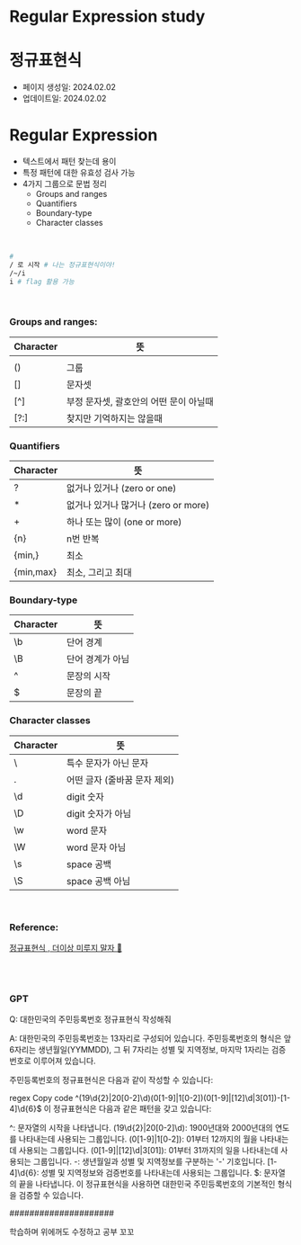 # Regular Expression study

# 정규표현식

- 페이지 생성일: 2024.02.02
- 업데이트일: 2024.02.02

# Regular Expression

- 텍스트에서 패턴 찾는데 용이
- 특정 패턴에 대한 유효성 검사 가능
- 4가지 그룹으로 문법 정리
    - Groups and ranges
    - Quantifiers
    - Boundary-type
    - Character classes

<br>

```bash
#
/ 로 시작 # 나는 정규표현식이야!
/~/i
i # flag 활용 가능
```

<br>

### Groups and ranges:

| Character | 뜻 |
| --- | --- |
| | | 또는 |
| () | 그룹 |
| [] | 문자셋 |
| [^] | 부정 문자셋, 괄호안의 어떤 문이 아닐때 |
| [?:] | 찾지만 기억하지는 않을때 |

### Quantifiers

| Character | 뜻 |
| --- | --- |
| ? | 없거나 있거나 (zero or one) |
| * | 없거나 있거나 많거나 (zero or more) |
| + | 하나 또는 많이 (one or more) |
| {n} | n번 반복 |
| {min,} | 최소 |
| {min,max} | 최소, 그리고 최대 |

### Boundary-type

| Character | 뜻 |
| --- | --- |
| \b | 단어 경계 |
| \B | 단어 경계가 아님 |
| ^ | 문장의 시작 |
| $ | 문장의 끝 |

### Character classes

| Character | 뜻 |
| --- | --- |
| \ | 특수 문자가 아닌 문자 |
| . | 어떤 글자 (줄바꿈 문자 제외) |
| \d | digit 숫자 |
| \D | digit 숫자가 아님 |
| \w | word 문자 |
| \W | word 문자 아님 |
| \s | space 공백 |
| \S | space 공백 아님 |

<br>

### Reference:

[정규표현식 , 더이상 미루지 말자 🤩](https://www.youtube.com/watch?v=t3M6toIflyQ)

<br>
<br>

### GPT 

Q: 대한민국의 주민등록번호 정규표현식 작성해줘

A:
대한민국의 주민등록번호는 13자리로 구성되어 있습니다. 주민등록번호의 형식은 앞 6자리는 생년월일(YYMMDD), 그 뒤 7자리는 성별 및 지역정보, 마지막 1자리는 검증번호로 이루어져 있습니다.

주민등록번호의 정규표현식은 다음과 같이 작성할 수 있습니다:

regex
Copy code
^(19\d{2}|20[0-2]\d)(0[1-9]|1[0-2])(0[1-9]|[12]\d|3[01])-[1-4]\d{6}$
이 정규표현식은 다음과 같은 패턴을 갖고 있습니다:

^: 문자열의 시작을 나타냅니다.
(19\d{2}|20[0-2]\d): 1900년대와 2000년대의 연도를 나타내는데 사용되는 그룹입니다.
(0[1-9]|1[0-2]): 01부터 12까지의 월을 나타내는데 사용되는 그룹입니다.
(0[1-9]|[12]\d|3[01]): 01부터 31까지의 일을 나타내는데 사용되는 그룹입니다.
-: 생년월일과 성별 및 지역정보를 구분하는 '-' 기호입니다.
[1-4]\d{6}: 성별 및 지역정보와 검증번호를 나타내는데 사용되는 그룹입니다.
$: 문자열의 끝을 나타냅니다.
이 정규표현식을 사용하면 대한민국 주민등록번호의 기본적인 형식을 검증할 수 있습니다.


#####################

학습하며 위에꺼도 수정하고 공부 꼬꼬





